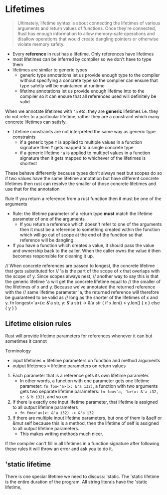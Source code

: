 # Lifetimes

> Ultimately, lifetime syntax is about connecting the lifetimes of various
> arguments and return values of functions. Once they're connected, Rust has
> enough information to allow memory-safe operations and disallow operations
> that would create dangling pointers or otherwise violate memory safety.

* Every **reference** in rust has a lifetime. Only references have lifetimes
* most lifetimes can be inferred by compiler so we don't have to type them
* lifetimes are similar to generic types
    * generic type annotations let us provide enough type to the compiler
      without specifying a concrete type so the compiler can ensure that type
      safetly will be maintained at runtime
    * lifetime annotations let us provide enough lifetime into to the compiler
      so it can ensure that all references used will definitely be valid

When we annotate lifetimes with `'a` etc. they are **generic** lifetimes i.e.
they do not refer to a particular lifetime, rather they are a constraint which
many concrete lifetimes can satisfy.

* Lifetime constraints are not interpreted the same way as generic type constraints
    * if a generic type `T` is applied to multiple values in a function
        signature then `T` gets mapped to a single concrete type
    * if a generic lifetime `'a` is applied to multipel values in a
        function signature then it gets mapped to whichever of the lifetimes
        is shortest

These behave differently because types don't always nest but scopes do so if
two values have the same lifetime annotation but have different concrete
lifetimes then rust can resolve the smaller of those concrete lifetimes and use
that for the annotation

Rule
If you return a reference from a rust function then it must be one of the arguments

* Rule: the lifetime parameter of a return type **must** match the lifetime parameter of one of the arguments
    * If you return a reference which doesn't refer to one of the arguments
      then it must be a reference to something created within the function
      which will go out of scope at the end of the function so that reference
      will be dangling.
* If you have a function which creates a value, it should pass the value and
  ownership back to the caller. When the caller owns the value it then becomes
  responsible for cleaning it up.


// When concrete references are passed to longest, the concrete lifetime that gets substituted for
// 'a is the part of the scope of x that overlaps with the scope of y. Since scopes always nest,
// another way to say this is that the generic lifetime 'a will get the concrete lifetime equal to
// the smaller of the lifetimes of x and y. Because we've annotated the returned reference with the
// same lifetime parameter 'a, the returned reference will therefore be guaranteed to be valid as
// long as the shorter of the lifetimes of x and y.
fn longest<'a>(x: &'a str, y: &'a str) -> &'a str {
    if x.len() > y.len() { x } else { y }
}

## Lifetime elision rules

Rust will provide lifetime parameters for references whenever it can but sometimes it cannot

Terminology

* input lifetimes = lifetime parameters on function and method arguments
* output lifetemes = lifetime parameters on return values

1. Each parameter that is a reference gets its own lifetime parameter.
    * In other words, a function with one parameter gets one lifetime
      parameter: `fn foo<'a>(x: &'a i32)`, a function with two arguments gets two
      separate lifetime parameters: `fn foo<'a, 'b>(x: &'a i32, y: &'b i32)`, and
      so on.
1. If there is exactly one input lifetime parameter, that lifetime is assigned
   to all output lifetime parameters
    * `fn foo<'a>(x: &'a i32) -> &'a i32`
1. If there are multiple input lifetime parameters, but one of them is &self or
   &mut self because this is a method, then the lifetime of self is assigned to
   all output lifetime parameters.
    * This makes writing methods much nicer.

If the compiler can't fill in all lifetimes in a function signature after
following these rules it will throw an error and ask you to do it.

## 'static lifetime

There is one special lifetime we need to discuss: 'static. The 'static lifetime
is the entire duration of the program. All string literals have the 'static
lifetime,
